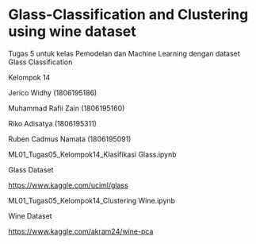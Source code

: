 # Glass-Classification and Clustering using wine dataset
Tugas 5 untuk kelas Pemodelan dan Machine Learning dengan dataset Glass Classification 


Kelompok 14

Jerico Widhy (1806195186)

Muhammad Rafii Zain (1806195160)

Riko Adisatya (1806195311)

Ruben Cadmus Namata (1806195091)

ML01_Tugas05_Kelompok14_Klasifikasi Glass.ipynb


Glass Dataset 

https://www.kaggle.com/uciml/glass



ML01_Tugas05_Kelompok14_Clustering Wine.ipynb

Wine Dataset

https://www.kaggle.com/akram24/wine-pca
